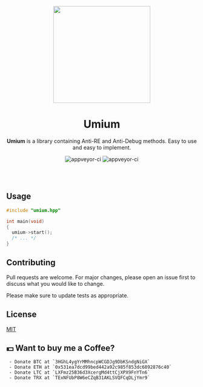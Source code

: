 <p align="center">
  <img width="256" heigth="256" src="docs\bg.png">
<h1 align="center">Umium</h1>
<p align="center">
  <strong>Umium</strong> is a library containing Anti-RE and Anti-Debug methods. Easy to use and easy to implement.
</p>
</p>
<p align="center">
  <img src="https://forthebadge.com/images/badges/built-with-love.svg" alt="appveyor-ci" />
  <img src="https://forthebadge.com/images/badges/made-with-c-plus-plus.svg" alt="appveyor-ci" />
</p>
</p>

</br></br>

## Usage

```cpp
#include "umium.hpp"

int main(void)
{
  umium->start();
  /* ... */
}
```

## Contributing
Pull requests are welcome. For major changes, please open an issue first to discuss what you would like to change.

Please make sure to update tests as appropriate.

## License
[MIT](https://choosealicens.com/licenses/mit/)

## 💵 Want to buy me a Coffee?
     - Donate BTC at `3HGhL4ygYrMMhncpWCGDJg9DbKSndgNiGX`
     - Donate ETH at `0x531ea7dcd99bed442a92c985f853dc6892876c40`
     - Donate LTC at `LXFmz25B36d3XcergMd4ttCjXPX9FnYTn6`
     - Donate TRX at `TExNFUbP8W6eCZqB31AKLSVQFCqDLjYmr9`
